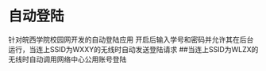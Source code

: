# 自动登陆
针对皖西学院校园网开发的自动登陆应用
开启后输入学号和密码并允许其在后台运行，当连上SSID为WXXY的无线时自动发送登陆请求
##当连上SSID为WLZX的无线时自动调用网络中心公用账号登陆
